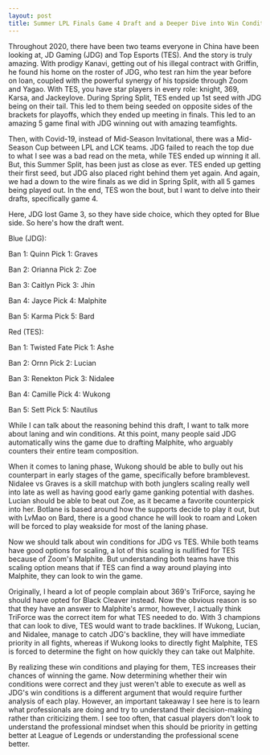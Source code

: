 ```yaml
---
layout: post
title: Summer LPL Finals Game 4 Draft and a Deeper Dive into Win Conditions
---
```

Throughout 2020, there have been two teams everyone in China have been looking at, JD Gaming (JDG) and Top Esports (TES). And the story is truly amazing. With prodigy Kanavi, getting out of his illegal contract with Griffin, he found his home on the roster of JDG, who test ran him the year before on loan, coupled with the powerful synergy of his topside through Zoom and Yagao. With TES, you have star players in every role: knight, 369, Karsa, and Jackeylove. During Spring Split, TES ended up 1st seed with JDG being on their tail. This led to them being seeded on opposite sides of the brackets for playoffs, which they ended up meeting in finals. This led to an amazing 5 game final with JDG winning out with amazing teamfights.

Then, with Covid-19, instead of Mid-Season Invitational, there was a Mid-Season Cup between LPL and LCK teams. JDG failed to reach the top due to what I see was a bad read on the meta, while TES ended up winning it all. But, this Summer Split, has been just as close as ever. TES ended up getting their first seed, but JDG also placed right behind them yet again. And again, we had a down to the wire finals as we did in Spring Split, with all 5 games being played out. In the end, TES won the bout, but I want to delve into their drafts, specifically game 4.

Here, JDG lost Game 3, so they have side choice, which they opted for Blue side. So here's how the draft went.

Blue (JDG):

Ban 1: Quinn        Pick 1: Graves

Ban 2: Orianna      Pick 2: Zoe

Ban 3: Caitlyn      Pick 3: Jhin

Ban 4: Jayce        Pick 4: Malphite

Ban 5: Karma        Pick 5: Bard

Red (TES):

Ban 1: Twisted Fate Pick 1: Ashe

Ban 2: Ornn         Pick 2: Lucian

Ban 3: Renekton     Pick 3: Nidalee

Ban 4: Camille      Pick 4: Wukong

Ban 5: Sett         Pick 5: Nautilus

While I can talk about the reasoning behind this draft, I want to talk more about laning and win conditions. At this point, many people said JDG automatically wins the game due to drafting Malphite, who arguably counters their entire team composition.

When it comes to laning phase, Wukong should be able to bully out his counterpart in early stages of the game, specifically before bramblevest. Nidalee vs Graves is a skill matchup with both junglers scaling really well into late as well as having good early game ganking potential with dashes. Lucian should be able to beat out Zoe, as it became a favorite counterpick into her. Botlane is based around how the supports decide to play it out, but with LvMao on Bard, there is a good chance he will look to roam and Loken will be forced to play weakside for most of the laning phase.

Now we should talk about win conditions for JDG vs TES. While both teams have good options for scaling, a lot of this scaling is nullified for TES because of Zoom's Malphite. But understanding both teams have this scaling option means that if TES can find a way around playing into Malphite, they can look to win the game.

Originally, I heard a lot of people complain about 369's TriForce, saying he should have opted for Black Cleaver instead. Now the obvious reason is so that they have an answer to Malphite's armor, however, I actually think TriForce was the correct item for what TES needed to do. With 3 champions that can look to dive, TES would want to trade backlines. If Wukong, Lucian, and Nidalee, manage to catch JDG's backline, they will have immediate priority in all fights, whereas if Wukong looks to directly fight Malphite, TES is forced to determine the fight on how quickly they can take out Malphite.

By realizing these win conditions and playing for them, TES increases their chances of winning the game. Now determining whether their win conditions were correct and they just weren't able to execute as well as JDG's win conditions is a different argument that would require further analysis of each play. However, an important takeaway I see here is to learn what professionals are doing and try to understand their decision-making rather than criticizing them. I see too often, that casual players don't look to understand the professional mindset when this should be priority in getting better at League of Legends or understanding the professional scene better.
